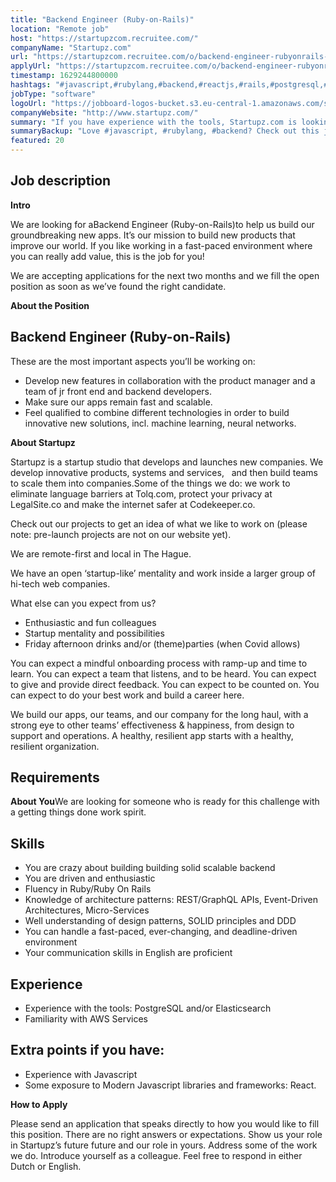 ```yaml
---
title: "Backend Engineer (Ruby-on-Rails)"
location: "Remote job"
host: "https://startupzcom.recruitee.com/"
companyName: "Startupz.com"
url: "https://startupzcom.recruitee.com/o/backend-engineer-rubyonrails-7"
applyUrl: "https://startupzcom.recruitee.com/o/backend-engineer-rubyonrails-7/c/new"
timestamp: 1629244800000
hashtags: "#javascript,#rubylang,#backend,#reactjs,#rails,#postgresql,#elasticsearch,#aws,#operations,#innovation"
jobType: "software"
logoUrl: "https://jobboard-logos-bucket.s3.eu-central-1.amazonaws.com/startupz-com"
companyWebsite: "http://www.startupz.com/"
summary: "If you have experience with the tools, Startupz.com is looking for someone with your knowledge."
summaryBackup: "Love #javascript, #rubylang, #backend? Check out this job post!"
featured: 20
---
```


## Job description

**Intro**

We are looking for aBackend Engineer (Ruby-on-Rails)to help us build our groundbreaking new apps. It’s our mission to build new products that improve our world. If you like working in a fast-paced environment where you can really add value, this is the job for you!

We are accepting applications for the next two months and we fill the open position as soon as we’ve found the right candidate.

**About the Position**

## Backend Engineer (Ruby-on-Rails)

These are the most important aspects you’ll be working on:

*   Develop new features in collaboration with the product manager and a team of jr front end and backend developers.
*   Make sure our apps remain fast and scalable.
*   Feel qualified to combine different technologies in order to build innovative new solutions, incl. machine learning, neural networks.

**About Startupz**

Startupz is a startup studio that develops and launches new companies. We develop innovative products, systems and services,   and then build teams to scale them into companies.Some of the things we do: we work to eliminate language barriers at Tolq.com, protect your privacy at LegalSite.co and make the internet safer at Codekeeper.co.

Check out our projects to get an idea of what we like to work on (please note: pre-launch projects are not on our website yet).

We are remote-first and local in The Hague.

We have an open ‘startup-like’ mentality and work inside a larger group of hi-tech web companies.

What else can you expect from us?

*   Enthusiastic and fun colleagues
*   Startup mentality and possibilities
*   Friday afternoon drinks and/or (theme)parties (when Covid allows)

You can expect a mindful onboarding process with ramp-up and time to learn. You can expect a team that listens, and to be heard. You can expect to give and provide direct feedback. You can expect to be counted on. You can expect to do your best work and build a career here.

We build our apps, our teams, and our company for the long haul, with a strong eye to other teams’ effectiveness & happiness, from design to support and operations. A healthy, resilient app starts with a healthy, resilient organization.

## Requirements

**About You**We are looking for someone who is ready for this challenge with a getting things done work spirit.

## Skills

*   You are crazy about building building solid scalable backend
*   You are driven and enthusiastic
*   Fluency in Ruby/Ruby On Rails
*   Knowledge of architecture patterns: REST/GraphQL APIs, Event-Driven Architectures, Micro-Services
*   Well understanding of design patterns, SOLID principles and DDD
*   You can handle a fast-paced, ever-changing, and deadline-driven environment
*   Your communication skills in English are proficient

## Experience

*   Experience with the tools: PostgreSQL and/or Elasticsearch
*   Familiarity with AWS Services

## Extra points if you have:

*   Experience with Javascript
*   Some exposure to Modern Javascript libraries and frameworks: React.

**How to Apply**

Please send an application that speaks directly to how you would like to fill this position. There are no right answers or expectations. Show us your role in Startupz’s future future and our role in yours. Address some of the work we do. Introduce yourself as a colleague. Feel free to respond in either Dutch or English.
